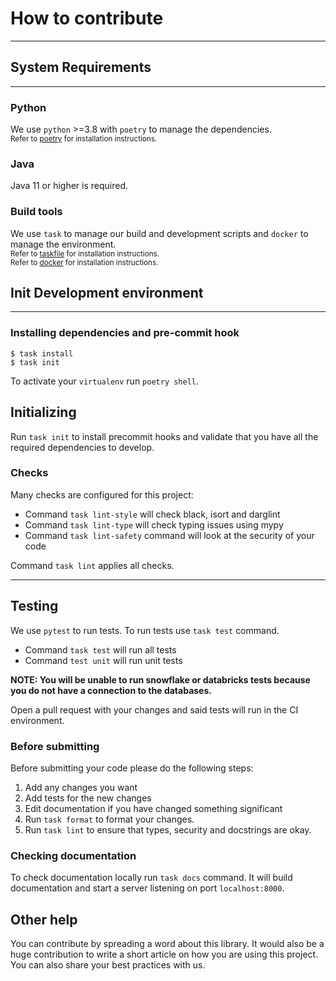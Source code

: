 # How to contribute

---

## System Requirements

---

### Python

We use `python` >=3.8 with `poetry` to manage the dependencies. </br><small>Refer to [poetry](https://python-poetry.org/docs/#installation) for installation instructions.</small>

### Java

Java 11 or higher is required.

### Build tools

We use `task` to manage our build and development scripts and `docker` to manage the environment.
</br><small>Refer to [taskfile](https://taskfile.dev/#/usage?id=installation) for installation instructions.</small>
</br><small>Refer to [docker](https://docs.docker.com/get-docker/) for installation instructions.</small>


## Init Development environment

---

### Installing dependencies and pre-commit hook

```shell
$ task install
$ task init
```

To activate your `virtualenv` run `poetry shell`.

## Initializing

Run `task init` to install precommit hooks and
validate that you have all the required dependencies to develop.


### Checks

Many checks are configured for this project:

* Command `task lint-style` will check black, isort and darglint
* Command `task lint-type` will check typing issues using mypy
* Command `task lint-safety` command will look at the security of your code

Command `task lint` applies all checks.

---

## Testing

We use `pytest` to run tests. To run tests use `task test` command.

* Command `task test` will run all tests
* Command `test unit` will run unit tests

**NOTE: You will be unable to run snowflake or databricks tests because you do not have a connection to the databases.**

Open a pull request with your changes and said tests will run in the CI environment.

### Before submitting

Before submitting your code please do the following steps:

1. Add any changes you want
2. Add tests for the new changes
3. Edit documentation if you have changed something significant
4. Run `task format` to format your changes.
5. Run `task lint` to ensure that types, security and docstrings are okay.


### Checking documentation

To check documentation locally run `task docs` command. It will build documentation and start a server listening on port `localhost:8000`.

## Other help

You can contribute by spreading a word about this library.
It would also be a huge contribution to write
a short article on how you are using this project.
You can also share your best practices with us.
